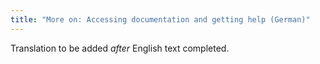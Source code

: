```yaml
---
title: "More on: Accessing documentation and getting help (German)"
---
```

Translation to be added _after_ English text completed.
